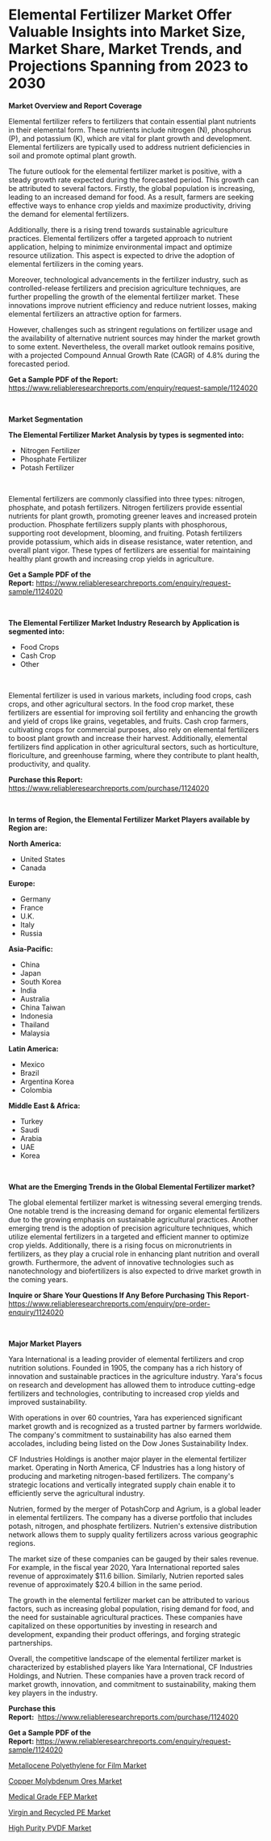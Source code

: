 <p><h1>Elemental Fertilizer Market Offer Valuable Insights into Market Size, Market Share, Market Trends, and Projections Spanning from 2023 to 2030</h1></p><p><strong>Market Overview and Report Coverage</strong></p>
<p><p>Elemental fertilizer refers to fertilizers that contain essential plant nutrients in their elemental form. These nutrients include nitrogen (N), phosphorus (P), and potassium (K), which are vital for plant growth and development. Elemental fertilizers are typically used to address nutrient deficiencies in soil and promote optimal plant growth.</p><p>The future outlook for the elemental fertilizer market is positive, with a steady growth rate expected during the forecasted period. This growth can be attributed to several factors. Firstly, the global population is increasing, leading to an increased demand for food. As a result, farmers are seeking effective ways to enhance crop yields and maximize productivity, driving the demand for elemental fertilizers.</p><p>Additionally, there is a rising trend towards sustainable agriculture practices. Elemental fertilizers offer a targeted approach to nutrient application, helping to minimize environmental impact and optimize resource utilization. This aspect is expected to drive the adoption of elemental fertilizers in the coming years.</p><p>Moreover, technological advancements in the fertilizer industry, such as controlled-release fertilizers and precision agriculture techniques, are further propelling the growth of the elemental fertilizer market. These innovations improve nutrient efficiency and reduce nutrient losses, making elemental fertilizers an attractive option for farmers.</p><p>However, challenges such as stringent regulations on fertilizer usage and the availability of alternative nutrient sources may hinder the market growth to some extent. Nevertheless, the overall market outlook remains positive, with a projected Compound Annual Growth Rate (CAGR) of 4.8% during the forecasted period.</p></p>
<p><strong>Get a Sample PDF of the Report:</strong> <a href="https://www.reliableresearchreports.com/enquiry/request-sample/1124020">https://www.reliableresearchreports.com/enquiry/request-sample/1124020</a></p>
<p>&nbsp;</p>
<p><strong>Market Segmentation</strong></p>
<p><strong>The Elemental Fertilizer Market Analysis by types is segmented into:</strong></p>
<p><ul><li>Nitrogen Fertilizer</li><li>Phosphate Fertilizer</li><li>Potash Fertilizer</li></ul></p>
<p>&nbsp;</p>
<p><p>Elemental fertilizers are commonly classified into three types: nitrogen, phosphate, and potash fertilizers. Nitrogen fertilizers provide essential nutrients for plant growth, promoting greener leaves and increased protein production. Phosphate fertilizers supply plants with phosphorous, supporting root development, blooming, and fruiting. Potash fertilizers provide potassium, which aids in disease resistance, water retention, and overall plant vigor. These types of fertilizers are essential for maintaining healthy plant growth and increasing crop yields in agriculture.</p></p>
<p><strong>Get a Sample PDF of the Report:</strong>&nbsp;<a href="https://www.reliableresearchreports.com/enquiry/request-sample/1124020">https://www.reliableresearchreports.com/enquiry/request-sample/1124020</a></p>
<p>&nbsp;</p>
<p><strong>The Elemental Fertilizer Market Industry Research by Application is segmented into:</strong></p>
<p><ul><li>Food Crops</li><li>Cash Crop</li><li>Other</li></ul></p>
<p>&nbsp;</p>
<p><p>Elemental fertilizer is used in various markets, including food crops, cash crops, and other agricultural sectors. In the food crop market, these fertilizers are essential for improving soil fertility and enhancing the growth and yield of crops like grains, vegetables, and fruits. Cash crop farmers, cultivating crops for commercial purposes, also rely on elemental fertilizers to boost plant growth and increase their harvest. Additionally, elemental fertilizers find application in other agricultural sectors, such as horticulture, floriculture, and greenhouse farming, where they contribute to plant health, productivity, and quality.</p></p>
<p><strong>Purchase this Report:</strong>&nbsp; <a href="https://www.reliableresearchreports.com/purchase/1124020">https://www.reliableresearchreports.com/purchase/1124020</a></p>
<p>&nbsp;</p>
<p><strong>In terms of Region, the Elemental Fertilizer Market Players available by Region are:</strong></p>
<p>
    <p> <strong> North America: </strong>
        <ul>
            <li>United States</li>
            <li>Canada</li>
        </ul>
        </p> 
    <p> <strong> Europe: </strong>
        <ul>
            <li>Germany</li>
            <li>France</li>
            <li>U.K.</li>
            <li>Italy</li>
            <li>Russia</li>
        </ul>
        </p> 
    <p> <strong> Asia-Pacific: </strong>
        <ul>
            <li>China</li>
            <li>Japan</li>
            <li>South Korea</li>
            <li>India</li>
            <li>Australia</li>
            <li>China Taiwan</li>
            <li>Indonesia</li>
            <li>Thailand</li>
            <li>Malaysia</li>
        </ul>
        </p> 
    <p> <strong> Latin America: </strong>
        <ul>
            <li>Mexico</li>
            <li>Brazil</li>
            <li>Argentina Korea</li>
            <li>Colombia</li>
        </ul>
        </p> 
    <p> <strong> Middle East & Africa: </strong>
        <ul>
            <li>Turkey</li>
            <li>Saudi</li>
            <li>Arabia</li>
            <li>UAE</li>
            <li>Korea</li>
        </ul>
    </p>
    </p>
<p>&nbsp;</p>
<p><strong>What are the Emerging Trends in the Global Elemental Fertilizer market?</strong></p>
<p><p>The global elemental fertilizer market is witnessing several emerging trends. One notable trend is the increasing demand for organic elemental fertilizers due to the growing emphasis on sustainable agricultural practices. Another emerging trend is the adoption of precision agriculture techniques, which utilize elemental fertilizers in a targeted and efficient manner to optimize crop yields. Additionally, there is a rising focus on micronutrients in fertilizers, as they play a crucial role in enhancing plant nutrition and overall growth. Furthermore, the advent of innovative technologies such as nanotechnology and biofertilizers is also expected to drive market growth in the coming years.</p></p>
<p><strong>Inquire or Share Your Questions If Any Before Purchasing This Report</strong>- <a href="https://www.reliableresearchreports.com/enquiry/pre-order-enquiry/1124020">https://www.reliableresearchreports.com/enquiry/pre-order-enquiry/1124020</a></p>
<p>&nbsp;</p>
<p><strong>Major Market Players</strong></p>
<p><p>Yara International is a leading provider of elemental fertilizers and crop nutrition solutions. Founded in 1905, the company has a rich history of innovation and sustainable practices in the agriculture industry. Yara's focus on research and development has allowed them to introduce cutting-edge fertilizers and technologies, contributing to increased crop yields and improved sustainability.</p><p>With operations in over 60 countries, Yara has experienced significant market growth and is recognized as a trusted partner by farmers worldwide. The company's commitment to sustainability has also earned them accolades, including being listed on the Dow Jones Sustainability Index.</p><p>CF Industries Holdings is another major player in the elemental fertilizer market. Operating in North America, CF Industries has a long history of producing and marketing nitrogen-based fertilizers. The company's strategic locations and vertically integrated supply chain enable it to efficiently serve the agricultural industry.</p><p>Nutrien, formed by the merger of PotashCorp and Agrium, is a global leader in elemental fertilizers. The company has a diverse portfolio that includes potash, nitrogen, and phosphate fertilizers. Nutrien's extensive distribution network allows them to supply quality fertilizers across various geographic regions.</p><p>The market size of these companies can be gauged by their sales revenue. For example, in the fiscal year 2020, Yara International reported sales revenue of approximately $11.6 billion. Similarly, Nutrien reported sales revenue of approximately $20.4 billion in the same period.</p><p>The growth in the elemental fertilizer market can be attributed to various factors, such as increasing global population, rising demand for food, and the need for sustainable agricultural practices. These companies have capitalized on these opportunities by investing in research and development, expanding their product offerings, and forging strategic partnerships.</p><p>Overall, the competitive landscape of the elemental fertilizer market is characterized by established players like Yara International, CF Industries Holdings, and Nutrien. These companies have a proven track record of market growth, innovation, and commitment to sustainability, making them key players in the industry.</p></p>
<p><strong>Purchase this Report:</strong>&nbsp;&nbsp;<a href="https://www.reliableresearchreports.com/purchase/1124020">https://www.reliableresearchreports.com/purchase/1124020</a></p>
<p></p>
<p><strong>Get a Sample PDF of the Report:</strong>&nbsp;<a href="https://www.reliableresearchreports.com/enquiry/request-sample/1124020">https://www.reliableresearchreports.com/enquiry/request-sample/1124020</a></p>
<p><p><a href="https://medium.com/@judithhoffman05/metallocene-polyethylene-for-film-market-share-evolution-and-market-growth-trends-2023-2030-c0c1cfb0e65f">Metallocene Polyethylene for Film Market</a></p><p><a href="https://medium.com/@angelaarnold1941/copper-molybdenum-ores-market-exploring-market-share-market-trends-and-future-growth-45d566e4c82e">Copper Molybdenum Ores Market</a></p><p><a href="https://medium.com/@samanthareed1916/medical-grade-fep-nbsp-market-focuses-on-market-share-size-and-projected-forecast-till-2030-768d11aa81aa">Medical Grade FEP Market</a></p><p><a href="https://medium.com/@anndavis1924/virgin-and-recycled-pe-market-trends-and-market-analysis-forecasted-for-period-2023-2030-7675211380fd">Virgin and Recycled PE Market</a></p><p><a href="https://medium.com/@tammyfreeman2022/high-purity-pvdf-market-comprehensive-assessment-by-type-application-and-geography-5e466bc39ca5">High Purity PVDF Market</a></p></p>